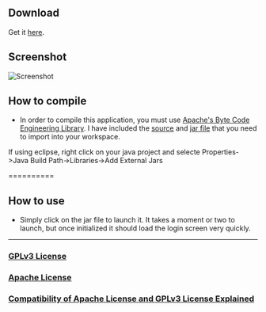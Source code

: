 Download
-------------------------------

Get it [here](https://github.com/Hu6/VestaClient/raw/master/VestaClient0.02.jar).

Screenshot
-------------------------------

![Screenshot](https://raw.github.com/Hu6/VestaClient/master/Screenshot.png)

How to compile
-------------------------------
* In order to  compile this application, you must use [Apache's Byte Code Engineering Library](http://commons.apache.org/bcel/). I have included the [source](https://github.com/Hu6/VestaClient/tree/master/src) and [jar file](https://github.com/Hu6/VestaClient/blob/master/VestaClient0.02.jar?raw=true) that you need to import into your workspace.

If using eclipse, right click on your java project and selecte Properties->Java Build Path->Libraries->Add External Jars

==========

How to use
-------------------------------
* Simply click on the jar file to launch it. It takes a moment or two to launch, but once initialized it should load the login screen very quickly.

***

### [GPLv3 License](http://www.gnu.org/licenses/gpl.txt)

### [Apache License](http://www.apache.org/licenses/LICENSE-2.0.txt)

### [Compatibility of Apache License and GPLv3 License Explained](http://www.apache.org/licenses/GPL-compatibility.html)